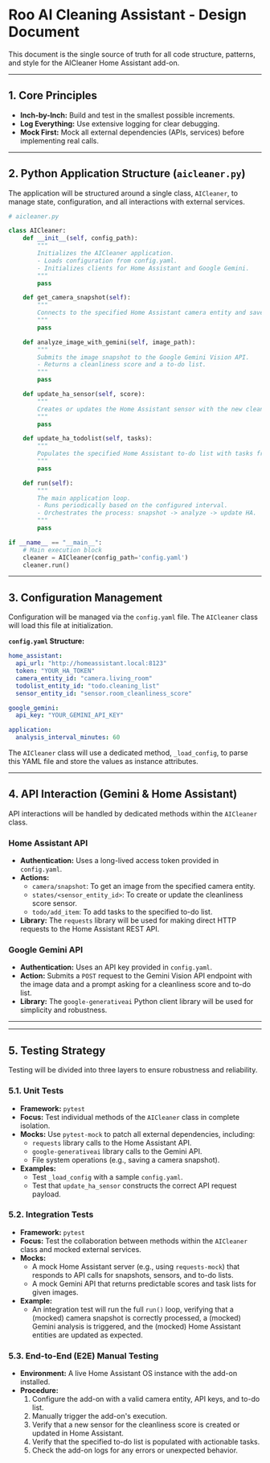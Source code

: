 # Roo AI Cleaning Assistant - Design Document

This document is the single source of truth for all code structure, patterns, and style for the AICleaner Home Assistant add-on.

---

## 1. Core Principles

*   **Inch-by-Inch:** Build and test in the smallest possible increments.
*   **Log Everything:** Use extensive logging for clear debugging.
*   **Mock First:** Mock all external dependencies (APIs, services) before implementing real calls.

---

## 2. Python Application Structure (`aicleaner.py`)

The application will be structured around a single class, `AICleaner`, to manage state, configuration, and all interactions with external services.

```python
# aicleaner.py

class AICleaner:
    def __init__(self, config_path):
        """
        Initializes the AICleaner application.
        - Loads configuration from config.yaml.
        - Initializes clients for Home Assistant and Google Gemini.
        """
        pass

    def get_camera_snapshot(self):
        """
        Connects to the specified Home Assistant camera entity and saves a snapshot.
        """
        pass

    def analyze_image_with_gemini(self, image_path):
        """
        Submits the image snapshot to the Google Gemini Vision API.
        - Returns a cleanliness score and a to-do list.
        """
        pass

    def update_ha_sensor(self, score):
        """
        Creates or updates the Home Assistant sensor with the new cleanliness score.
        """
        pass

    def update_ha_todolist(self, tasks):
        """
        Populates the specified Home Assistant to-do list with tasks from Gemini.
        """
        pass

    def run(self):
        """
        The main application loop.
        - Runs periodically based on the configured interval.
        - Orchestrates the process: snapshot -> analyze -> update HA.
        """
        pass

if __name__ == "__main__":
    # Main execution block
    cleaner = AICleaner(config_path='config.yaml')
    cleaner.run()
```

---

## 3. Configuration Management

Configuration will be managed via the `config.yaml` file. The `AICleaner` class will load this file at initialization.

**`config.yaml` Structure:**

```yaml
home_assistant:
  api_url: "http://homeassistant.local:8123"
  token: "YOUR_HA_TOKEN"
  camera_entity_id: "camera.living_room"
  todolist_entity_id: "todo.cleaning_list"
  sensor_entity_id: "sensor.room_cleanliness_score"

google_gemini:
  api_key: "YOUR_GEMINI_API_KEY"

application:
  analysis_interval_minutes: 60
```

The `AICleaner` class will use a dedicated method, `_load_config`, to parse this YAML file and store the values as instance attributes.

---

## 4. API Interaction (Gemini & Home Assistant)

API interactions will be handled by dedicated methods within the `AICleaner` class.

### Home Assistant API
- **Authentication:** Uses a long-lived access token provided in `config.yaml`.
- **Actions:**
    - `camera/snapshot`: To get an image from the specified camera entity.
    - `states/<sensor_entity_id>`: To create or update the cleanliness score sensor.
    - `todo/add_item`: To add tasks to the specified to-do list.
- **Library:** The `requests` library will be used for making direct HTTP requests to the Home Assistant REST API.

### Google Gemini API
- **Authentication:** Uses an API key provided in `config.yaml`.
- **Action:** Submits a `POST` request to the Gemini Vision API endpoint with the image data and a prompt asking for a cleanliness score and to-do list.
- **Library:** The `google-generativeai` Python client library will be used for simplicity and robustness.

---
---

## 5. Testing Strategy

Testing will be divided into three layers to ensure robustness and reliability.

### 5.1. Unit Tests
- **Framework:** `pytest`
- **Focus:** Test individual methods of the `AICleaner` class in complete isolation.
- **Mocks:** Use `pytest-mock` to patch all external dependencies, including:
    - `requests` library calls to the Home Assistant API.
    - `google-generativeai` library calls to the Gemini API.
    - File system operations (e.g., saving a camera snapshot).
- **Examples:**
    - Test `_load_config` with a sample `config.yaml`.
    - Test that `update_ha_sensor` constructs the correct API request payload.

### 5.2. Integration Tests
- **Framework:** `pytest`
- **Focus:** Test the collaboration between methods within the `AICleaner` class and mocked external services.
- **Mocks:**
    - A mock Home Assistant server (e.g., using `requests-mock`) that responds to API calls for snapshots, sensors, and to-do lists.
    - A mock Gemini API that returns predictable scores and task lists for given images.
- **Example:**
    - An integration test will run the full `run()` loop, verifying that a (mocked) camera snapshot is correctly processed, a (mocked) Gemini analysis is triggered, and the (mocked) Home Assistant entities are updated as expected.

### 5.3. End-to-End (E2E) Manual Testing
- **Environment:** A live Home Assistant OS instance with the add-on installed.
- **Procedure:**
    1. Configure the add-on with a valid camera entity, API keys, and to-do list.
    2. Manually trigger the add-on's execution.
    3. Verify that a new sensor for the cleanliness score is created or updated in Home Assistant.
    4. Verify that the specified to-do list is populated with actionable tasks.
    5. Check the add-on logs for any errors or unexpected behavior.